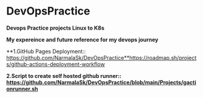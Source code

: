 # DevOpsPractice
**Devops Practice projects Linux to K8s**

**My expereince and future reference for my devops journey**

**1.GitHub Pages Deployment:: https://github.com/NarmalaSk/DevOpsPractice**https://roadmap.sh/projects/github-actions-deployment-workflow

**2.Script to create self hosted github runner:: https://github.com/NarmalaSk/DevOpsPractice/blob/main/Projects/gactionrunner.sh**
